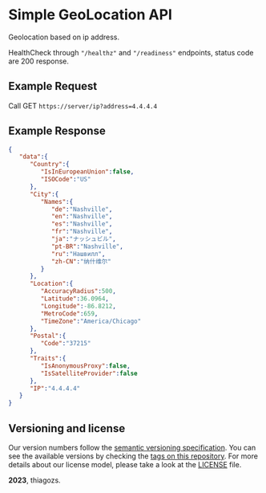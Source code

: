 # Simple GeoLocation API

Geolocation based on ip address.

HealthCheck through `"/healthz"` and `"/readiness"` endpoints, status code are 200 response.

## Example Request

Call GET `https://server/ip?address=4.4.4.4`
  
## Example Response

```json
{
   "data":{
      "Country":{
         "IsInEuropeanUnion":false,
         "ISOCode":"US"
      },
      "City":{
         "Names":{
            "de":"Nashville",
            "en":"Nashville",
            "es":"Nashville",
            "fr":"Nashville",
            "ja":"ナッシュビル",
            "pt-BR":"Nashville",
            "ru":"Нашвилл",
            "zh-CN":"纳什维尔"
         }
      },
      "Location":{
         "AccuracyRadius":500,
         "Latitude":36.0964,
         "Longitude":-86.8212,
         "MetroCode":659,
         "TimeZone":"America/Chicago"
      },
      "Postal":{
         "Code":"37215"
      },
      "Traits":{
         "IsAnonymousProxy":false,
         "IsSatelliteProvider":false
      },
      "IP":"4.4.4.4"
   }
}
```

## Versioning and license

Our version numbers follow the [semantic versioning specification](http://semver.org/). You can see the available versions by checking the [tags on this repository](https://github.com/mercadobitcoin/go-geolocation/tags). For more details about our license model, please take a look at the [LICENSE](LICENSE) file.

**2023**, thiagozs.